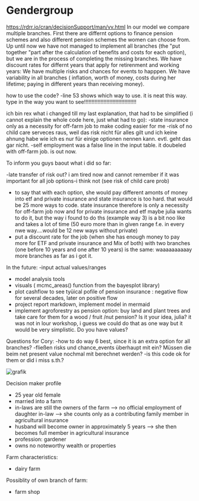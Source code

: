 # Gendergroup
https://rdrr.io/cran/decisionSupport/man/vv.html
In our model we compare multiple branches. First there are differnt options to finance pension schemes and also different pension schemes the women can choose from. Up until now we have not managed to implement all branches (the "put together "part after the calculation of benefits and costs for each option), but we are in the process of completing the missing branches. We have discount rates for differnt years that apply for retirenment and working years: We have multiple risks and  chances for events to happpen.  We have variability in all branches ( inflation, worth of money, costs during her lifetime; paying in different years than receiving money).

how to use the code?
-line 53 shows which way to use. it is neat this way. type in the way you want to see!!!!!!!!!!!!!!!!!!!!!!!!!!!!!!!!!!!

ich bin rex 
what i changed till my last explanation, that had to be simplified (i cannot explain the whole code here, just what had to go):
-state insurance only as a necessity for off-farm job to make coding easier for me
-risk of no child care serveces raus, weil das risk nicht für alles gilt und ich keine ahnung habe wie ich es nur für einige optionen nennen kann. evtl. geht das gar nicht.
-self employment was a false line in the input table. it doubeled with off-farm job. is out now.

To inform you guys baout what i did so far:

-late transfer of risk out? i am tired now and cannot remember if it was important for all job options-i think not (see risk of child care prob) 
- to say that with each option, she would pay different amonts of money into etf and private insurance and state insurance is too hard. that would be 25 more ways to code. state insurance therefore is only a necessity for off-farm job now and for private insurance and etf maybe julia wants to do it, but the way i found to do ths (example way 3) is a bit noo like and takes a lot of time (50 euro more than in given range f.e. in every nwe way....would be 12 new ways without private)
- put a discount rate for the job (when she has enough money to pay more for ETF and private insurance and Mix of both) with two branches (one before 10 years and one after 10 years) is the same: waaaaaaaaaay more branches as far as i got it. 


In the future:
-input actual values/ranges
- model analysis tools 
- visuals ( mcmc_areas() function from the bayesplot library)
- plot cashflow to see tyüical pofile of pension insurance : negative flow for several decades, later on positive flow
- project report markdown, implement model in mermaid
- implement agroforestry as pension option: buy land and plant trees and take care for them for a wood / fruit /nut pension? Is it your idea, julia? it was not in lour workshop, i guess we could do that as one way but it would be very simplistic. Do you have values?

Questions for Cory:
-how to do way 6 best, since it is an extra option for all branches?
-fließen risks und chance_events überhaupt mit ein? Müssen die beim net present value nochmal mit berechnet werden?
-is this code ok for them or did i miss s.th.?


![grafik](https://user-images.githubusercontent.com/82711784/123506463-a21fd180-d664-11eb-93ca-42c400e4a434.png)


Decision maker profile

- 25 year old female
- married into a farm
- in-laws are still the owners of the farm --> no official employment of daughter in-law --> she counts only as a contributing family member in agricultural insurance
- husband will become owner in approximately 5 years --> she then becomes full member in agricultural insurance
- profession: gardener
- owns no noteworthy wealth or properties

Farm characteristics:

- dairy farm

Possiblity of own branch of farm:

- farm shop

